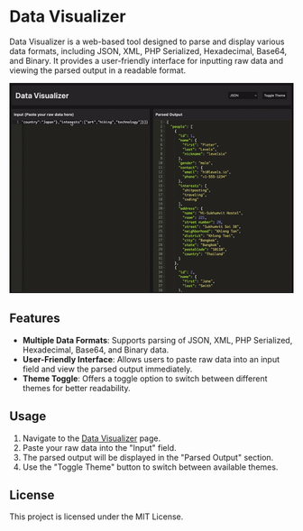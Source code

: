 # Data Visualizer

Data Visualizer is a web-based tool designed to parse and display various data formats, including JSON, XML, PHP Serialized, Hexadecimal, Base64, and Binary. It provides a user-friendly interface for inputting raw data and viewing the parsed output in a readable format.

<img src="screen.gif" alt="Usage Instructions for Data Visualization" />

## Features

- **Multiple Data Formats**: Supports parsing of JSON, XML, PHP Serialized, Hexadecimal, Base64, and Binary data.
- **User-Friendly Interface**: Allows users to paste raw data into an input field and view the parsed output immediately.
- **Theme Toggle**: Offers a toggle option to switch between different themes for better readability.

## Usage

1. Navigate to the [Data Visualizer](https://dv.tr/datavis.html) page.
2. Paste your raw data into the "Input" field.
3. The parsed output will be displayed in the "Parsed Output" section.
4. Use the "Toggle Theme" button to switch between available themes.

## License

This project is licensed under the MIT License.
